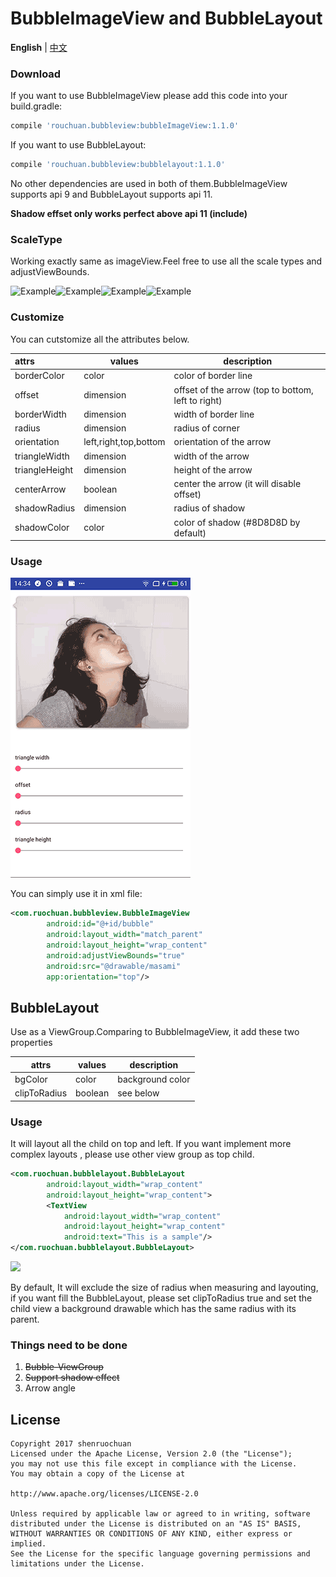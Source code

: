BubbleImageView and BubbleLayout
======================
**English** | [中文](README_ZH.md)

### Download

If you want to use BubbleImageView please add this code into your build.gradle:

```groovy
compile 'rouchuan.bubbleview:bubbleImageView:1.1.0'
```

If you want to use BubbleLayout:

```groovy
compile 'rouchuan.bubbleview:bubblelayout:1.1.0'
```

No other dependencies are used in both of them.BubbleImageView supports api 9 and BubbleLayout supports api 11. 

**Shadow effset only works perfect above api 11 (include)**

### ScaleType

Working exactly same as imageView.Feel free to use all the scale types and adjustViewBounds.

![Example](images/center_crop.jpg "working example")![Example](images/center_inside.jpg "working example")![Example](images/fit_xy.jpg "working example")![Example](images/fit_end.jpg "working example")

### Customize

You can cutstomize all the attributes below.

| attrs          | values                | description                              |
| :------------- | --------------------- | ---------------------------------------- |
| borderColor    | color                 | color of border line                     |
| offset         | dimension             | offset of the arrow (top to bottom, left to right) |
| borderWidth    | dimension             | width of border line                     |
| radius         | dimension             | radius of corner                         |
| orientation    | left,right,top,bottom | orientation of the arrow                 |
| triangleWidth  | dimension             | width of the arrow                       |
| triangleHeight | dimension             | height of the arrow                      |
| centerArrow    | boolean               | center the arrow (it will disable offset) |
| shadowRadius   | dimension             | radius of shadow                         |
| shadowColor    | color                 | color of shadow (#8D8D8D by default)     |

### Usage

![](images/custom.gif)

You can simply use it in xml file:

```xml
<com.ruochuan.bubbleview.BubbleImageView
        android:id="@+id/bubble"
        android:layout_width="match_parent"
        android:layout_height="wrap_content"
        android:adjustViewBounds="true"
        android:src="@drawable/masami"
        app:orientation="top"/>
```



## BubbleLayout

Use as a ViewGroup.Comparing to BubbleImageView, it add these two properties

| attrs        | values  | description      |
| ------------ | ------- | ---------------- |
| bgColor      | color   | background color |
| clipToRadius | boolean | see below        |



### Usage

It will layout all the child on top and left. If you want implement more complex layouts , please use other view group as top child.

```xml
<com.ruochuan.bubblelayout.BubbleLayout
        android:layout_width="wrap_content"
        android:layout_height="wrap_content">
        <TextView
            android:layout_width="wrap_content"
            android:layout_height="wrap_content" 
            android:text="This is a sample"/>
</com.ruochuan.bubblelayout.BubbleLayout>
```

![](images/bubbleLayout.jpg)

By default, It will exclude the size of radius when measuring and layouting, if you want fill the BubbleLayout, please set clipToRadius true and set the child view a background drawable which has the same radius with its parent.

### Things need to be done

1. ~~Bubble-ViewGroup~~
2. ~~Support shadow effect~~
3. Arrow angle

## License ##

    Copyright 2017 shenruochuan
    Licensed under the Apache License, Version 2.0 (the "License");
    you may not use this file except in compliance with the License.
    You may obtain a copy of the License at
    
    http://www.apache.org/licenses/LICENSE-2.0
    
    Unless required by applicable law or agreed to in writing, software
    distributed under the License is distributed on an "AS IS" BASIS,
    WITHOUT WARRANTIES OR CONDITIONS OF ANY KIND, either express or implied.
    See the License for the specific language governing permissions and
    limitations under the License.